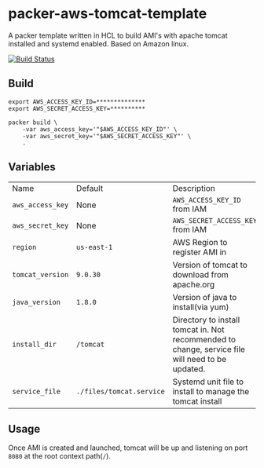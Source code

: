 # packer-aws-tomcat-template

A packer template written in HCL to build AMI's with apache tomcat installed and systemd enabled. Based on Amazon linux.

[![Build Status](https://travis-ci.org/circa10a/packer-aws-tomcat-template.svg?branch=main)](https://travis-ci.org/circa10a/packer-aws-tomcat-template)

## Build

```shell
export AWS_ACCESS_KEY_ID=**************
export AWS_SECRET_ACCESS_KEY=**********

packer build \
    -var aws_access_key='"$AWS_ACCESS_KEY_ID"' \
    -var aws_secret_key='"$AWS_SECRET_ACCESS_KEY"' \
    .
```

## Variables

|                  |                                 |                                                                                                  |
|------------------|---------------------------------|--------------------------------------------------------------------------------------------------|
| Name             | Default                         | Description                                                                                      |
| `aws_access_key` | None                            | `AWS_ACCESS_KEY_ID` from IAM                                                                     |
| `aws_secret_key` | None                            | `AWS_SECRET_ACCESS_KEY` from IAM                                                                 |
| `region`         | `us-east-1`                     | AWS Region to register AMI in                                                                    |
| `tomcat_version` | `9.0.30`                        | Version of tomcat to download from apache.org                                                    |
| `java_version`   | `1.8.0`                         | Version of java to install(via yum)                                                              |
| `install_dir`    | `/tomcat`                       | Directory to install tomcat in. Not recommended to change, service file will need to be updated. |
| `service_file`   | `./files/tomcat.service`        | Systemd unit file to install to manage the tomcat install                                        |

## Usage

Once AMI is created and launched, tomcat will be up and listening on port `8080` at the root context path(`/`).
